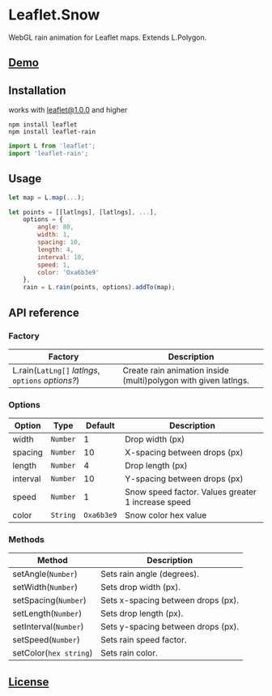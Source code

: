 # Leaflet.Snow

WebGL rain animation for Leaflet maps. Extends L.Polygon.

## [Demo](https://ggolikov.github.io/Leaflet.Snow)

## Installation
works with leaflet@1.0.0 and higher
```
npm install leaflet
npm install leaflet-rain
```

```javascript
import L from 'leaflet';
import 'leaflet-rain';
```

## Usage

```javascript
let map = L.map(...);

let points = [[latlngs], [latlngs], ...],
    options = {
        angle: 80,
        width: 1,
        spacing: 10,
        length: 4,
        interval: 10,
        speed: 1,
        color: 'Oxa6b3e9'
    },
    rain = L.rain(points, options).addTo(map);
```

## API reference
### Factory
Factory|Description
-------|-----------
L.rain(`LatLng[]` _latlngs_, `options` _options?_)| Create rain animation inside (multi)polygon with given latlngs.
### Options
Option|Type|Default|Description
----|----|----|----
width|`Number`|1| Drop width (px)
spacing|`Number`|10| X-spacing between drops (px)
length|`Number`|4| Drop length (px)
interval|`Number`|10| Y-spacing between drops (px)
speed|`Number`|1| Snow speed factor. Values greater 1 increase speed
color|`String`|`Oxa6b3e9`| Snow color hex value

### Methods
Method|Description
------|-------
setAngle(`Number`)|Sets rain angle (degrees).
setWidth(`Number`)|Sets drop width (px).
setSpacing(`Number`)|Sets x-spacing between drops (px).
setLength(`Number`)|Sets drop length (px).
setInterval(`Number`)|Sets y-spacing between drops (px).
setSpeed(`Number`)|Sets rain speed factor.
setColor(`hex string`)|Sets rain color.

## [License](https://opensource.org/licenses/MIT)
